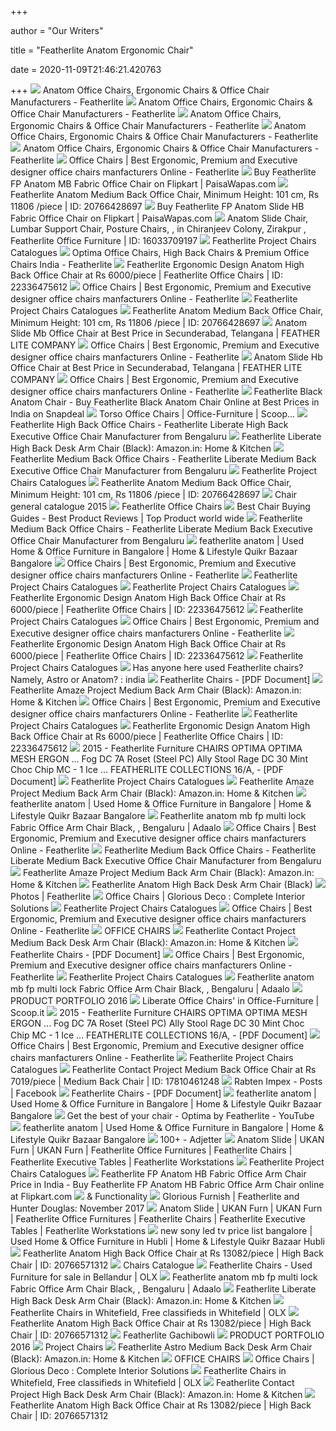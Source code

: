 +++
        
author = "Our Writers"
        
title = "Featherlite Anatom Ergonomic Chair"
        
date = 2020-11-09T21:46:21.420763
        
+++
[ ![](https://www.featherlitefurniture.com/drupal/sites/default/files/products/2.jpg)](https://www.featherlitefurniture.com/drupal/sites/default/files/products/2.jpg) Anatom Office Chairs, Ergonomic Chairs & Office Chair Manufacturers -  Featherlite
[ ![](https://www.featherlitefurniture.com/drupal/sites/default/files/products/3.jpg)](https://www.featherlitefurniture.com/drupal/sites/default/files/products/3.jpg) Anatom Office Chairs, Ergonomic Chairs & Office Chair Manufacturers -  Featherlite
[ ![](https://www.featherlitefurniture.com/drupal/sites/default/files/products/4.jpg)](https://www.featherlitefurniture.com/drupal/sites/default/files/products/4.jpg) Anatom Office Chairs, Ergonomic Chairs & Office Chair Manufacturers -  Featherlite
[ ![](https://www.featherlitefurniture.com/drupal/sites/default/files/products/5.jpg)](https://www.featherlitefurniture.com/drupal/sites/default/files/products/5.jpg) Anatom Office Chairs, Ergonomic Chairs & Office Chair Manufacturers -  Featherlite
[ ![](https://www.featherlitefurniture.com/drupal/sites/default/files/products/1.jpg)](https://www.featherlitefurniture.com/drupal/sites/default/files/products/1.jpg) Anatom Office Chairs, Ergonomic Chairs & Office Chair Manufacturers -  Featherlite
[ ![](https://www.featherlitefurniture.com/drupal/sites/default/files/products/C1P02-01.jpg)](https://www.featherlitefurniture.com/drupal/sites/default/files/products/C1P02-01.jpg) Office Chairs | Best Ergonomic, Premium and Executive designer office chairs  manfacturers Online - Featherlite
[ ![](http://img5a.flixcart.com/image/office-study-chair/3/j/d/fp-anatom-mb-foam-featherlite-original-imae9xxwtm6hybg5.jpeg)](http://img5a.flixcart.com/image/office-study-chair/3/j/d/fp-anatom-mb-foam-featherlite-original-imae9xxwtm6hybg5.jpeg) Buy Featherlite FP Anatom MB Fabric Office Chair on Flipkart |  PaisaWapas.com
[ ![](https://5.imimg.com/data5/DE/ED/XQ/SELLER-10736921/featherlite-bodyline-anatom-office-chair-500x500.jpg)](https://5.imimg.com/data5/DE/ED/XQ/SELLER-10736921/featherlite-bodyline-anatom-office-chair-500x500.jpg) Featherlite Anatom Medium Back Office Chair, Minimum Height: 101 cm, Rs  11806 /piece | ID: 20766428697
[ ![](http://img5a.flixcart.com/image/office-study-chair/j/y/b/fp-anatom-slide-hb-foam-featherlite-400x400-imae9xxwrfzxujcn.jpeg)](http://img5a.flixcart.com/image/office-study-chair/j/y/b/fp-anatom-slide-hb-foam-featherlite-400x400-imae9xxwrfzxujcn.jpeg) Buy Featherlite FP Anatom Slide HB Fabric Office Chair on Flipkart |  PaisaWapas.com
[ ![](https://5.imimg.com/data5/OC/DC/GLADMIN-40247772/anatom-slide-chair-500x500.png)](https://5.imimg.com/data5/OC/DC/GLADMIN-40247772/anatom-slide-chair-500x500.png) Anatom Slide Chair, Lumbar Support Chair, Posture Chairs,     ,    in Chiranjeev Colony, Zirakpur , Featherlite Office  Furniture | ID: 16033709197
[ ![](https://image.slidesharecdn.com/projectchairscatalogues2015-170308065158/95/featherlite-project-chairs-catalogues-12-638.jpg?cb=1488955958)](https://image.slidesharecdn.com/projectchairscatalogues2015-170308065158/95/featherlite-project-chairs-catalogues-12-638.jpg?cb=1488955958) Featherlite Project Chairs Catalogues
[ ![](https://www.featherlitefurniture.com/drupal/sites/default/files/products/OptimaCushion-Specs.jpg)](https://www.featherlitefurniture.com/drupal/sites/default/files/products/OptimaCushion-Specs.jpg) Optima Office Chairs, High Back Chairs & Premium Office Chairs India -  Featherlite
[ ![](https://5.imimg.com/data5/NI/PY/ZQ/IOS-54017317/product-jpeg-500x500.png)](https://5.imimg.com/data5/NI/PY/ZQ/IOS-54017317/product-jpeg-500x500.png) Featherlite Ergonomic Design Anatom High Back Office Chair at Rs 6000/piece  | Featherlite Office Chairs | ID: 22336475612
[ ![](https://www.featherlitefurniture.com/drupal/sites/default/files/products/C1P14-01.jpg)](https://www.featherlitefurniture.com/drupal/sites/default/files/products/C1P14-01.jpg) Office Chairs | Best Ergonomic, Premium and Executive designer office chairs  manfacturers Online - Featherlite
[ ![](https://image.slidesharecdn.com/projectchairscatalogues2015-170308065158/95/featherlite-project-chairs-catalogues-1-638.jpg?cb=1488955958)](https://image.slidesharecdn.com/projectchairscatalogues2015-170308065158/95/featherlite-project-chairs-catalogues-1-638.jpg?cb=1488955958) Featherlite Project Chairs Catalogues
[ ![](https://5.imimg.com/data5/QY/JT/RP/SELLER-10736921/featherlite-bodyline-anatom-medium-back-office-chair-250x250.jpg)](https://5.imimg.com/data5/QY/JT/RP/SELLER-10736921/featherlite-bodyline-anatom-medium-back-office-chair-250x250.jpg) Featherlite Anatom Medium Back Office Chair, Minimum Height: 101 cm, Rs  11806 /piece | ID: 20766428697
[ ![](https://tiimg.tistatic.com/fp/1/003/165/anatom-slide-mb-office-chair-809.jpg)](https://tiimg.tistatic.com/fp/1/003/165/anatom-slide-mb-office-chair-809.jpg) Anatom Slide Mb Office Chair at Best Price in Secunderabad, Telangana | FEATHER  LITE COMPANY
[ ![](https://www.featherlitefurniture.com/drupal/sites/default/files/products/helix1.jpg)](https://www.featherlitefurniture.com/drupal/sites/default/files/products/helix1.jpg) Office Chairs | Best Ergonomic, Premium and Executive designer office chairs  manfacturers Online - Featherlite
[ ![](https://tiimg.tistatic.com/fp/1/003/165/anatom-slide-hb-office-chair-810.jpg)](https://tiimg.tistatic.com/fp/1/003/165/anatom-slide-hb-office-chair-810.jpg) Anatom Slide Hb Office Chair at Best Price in Secunderabad, Telangana | FEATHER  LITE COMPANY
[ ![](https://www.featherlitefurniture.com/drupal/sites/default/files/products/C1P01-01.jpg)](https://www.featherlitefurniture.com/drupal/sites/default/files/products/C1P01-01.jpg) Office Chairs | Best Ergonomic, Premium and Executive designer office chairs  manfacturers Online - Featherlite
[ ![](https://n4.sdlcdn.com/imgs/a/p/0/large/Featherlite-Black-Anatom-Chair-SDL803437552-1-73dcd.jpg)](https://n4.sdlcdn.com/imgs/a/p/0/large/Featherlite-Black-Anatom-Chair-SDL803437552-1-73dcd.jpg) Featherlite Black Anatom Chair - Buy Featherlite Black Anatom Chair Online  at Best Prices in India on Snapdeal
[ ![](https://img.scoop.it/eKnG97CwhsRIs9awfCAh1Tl72eJkfbmt4t8yenImKBVvK0kTmF0xjctABnaLJIm9)](https://img.scoop.it/eKnG97CwhsRIs9awfCAh1Tl72eJkfbmt4t8yenImKBVvK0kTmF0xjctABnaLJIm9) Torso Office Chairs | Office-Furniture | Scoop...
[ ![](https://5.imimg.com/data5/EL/MZ/EJ/SELLER-10736921/featherlite-liberate-high-back-office-chair-500x500.jpg)](https://5.imimg.com/data5/EL/MZ/EJ/SELLER-10736921/featherlite-liberate-high-back-office-chair-500x500.jpg) Featherlite High Back Office Chairs - Featherlite Liberate High Back  Executive Office Chair Manufacturer from Bengaluru
[ ![](https://images-na.ssl-images-amazon.com/images/I/61Coj9scs1L._SX466_.jpg)](https://images-na.ssl-images-amazon.com/images/I/61Coj9scs1L._SX466_.jpg) Featherlite Liberate High Back Desk Arm Chair (Black): Amazon.in: Home &  Kitchen
[ ![](https://5.imimg.com/data5/QB/ZW/JS/SELLER-10736921/featherlite-liberate-medium-back-chair-500x500.jpg)](https://5.imimg.com/data5/QB/ZW/JS/SELLER-10736921/featherlite-liberate-medium-back-chair-500x500.jpg) Featherlite Medium Back Office Chairs - Featherlite Liberate Medium Back  Executive Office Chair Manufacturer from Bengaluru
[ ![](https://image.slidesharecdn.com/projectchairscatalogues2015-170308065158/95/featherlite-project-chairs-catalogues-3-638.jpg?cb=1488955958)](https://image.slidesharecdn.com/projectchairscatalogues2015-170308065158/95/featherlite-project-chairs-catalogues-3-638.jpg?cb=1488955958) Featherlite Project Chairs Catalogues
[ ![](https://5.imimg.com/data5/DE/ED/XQ/SELLER-10736921/featherlite-bodyline-anatom-office-chair-125x125.jpg)](https://5.imimg.com/data5/DE/ED/XQ/SELLER-10736921/featherlite-bodyline-anatom-office-chair-125x125.jpg) Featherlite Anatom Medium Back Office Chair, Minimum Height: 101 cm, Rs  11806 /piece | ID: 20766428697
[ ![](https://image.slidesharecdn.com/chairgeneralcatalogue2015-160208085852/95/chair-general-catalogue-2015-1-638.jpg?cb=1454921975)](https://image.slidesharecdn.com/chairgeneralcatalogue2015-160208085852/95/chair-general-catalogue-2015-1-638.jpg?cb=1454921975) Chair general catalogue 2015
[ ![](https://i.pinimg.com/736x/37/62/f9/3762f9619cb17105411e3e97c99ed540.jpg)](https://i.pinimg.com/736x/37/62/f9/3762f9619cb17105411e3e97c99ed540.jpg) Featherlite Office Chairs
[ ![](https://bestproductt.com/wp-content/uploads/2018/08/best-chair.png)](https://bestproductt.com/wp-content/uploads/2018/08/best-chair.png) Best Chair Buying Guides - Best Product Reviews | Top Product world wide
[ ![](https://5.imimg.com/data5/RO/LZ/XJ/SELLER-10736921/featherlite-optima-medium-back-office-chair-500x500.jpg)](https://5.imimg.com/data5/RO/LZ/XJ/SELLER-10736921/featherlite-optima-medium-back-office-chair-500x500.jpg) Featherlite Medium Back Office Chairs - Featherlite Liberate Medium Back  Executive Office Chair Manufacturer from Bengaluru
[ ![](https://teja8.kuikr.com/i5/20201023/Featherlite-Versa-chair--unused--VB201705171774173-ak_LWBP1859443774-1603433507.jpeg)](https://teja8.kuikr.com/i5/20201023/Featherlite-Versa-chair--unused--VB201705171774173-ak_LWBP1859443774-1603433507.jpeg) featherlite anatom | Used Home & Office Furniture in Bangalore | Home &  Lifestyle Quikr Bazaar Bangalore
[ ![](https://www.featherlitefurniture.com/drupal/sites/default/files/products/C1P03-01.jpg)](https://www.featherlitefurniture.com/drupal/sites/default/files/products/C1P03-01.jpg) Office Chairs | Best Ergonomic, Premium and Executive designer office chairs  manfacturers Online - Featherlite
[ ![](https://image.slidesharecdn.com/projectchairscatalogues2015-170308065158/95/featherlite-project-chairs-catalogues-11-638.jpg?cb=1488955958)](https://image.slidesharecdn.com/projectchairscatalogues2015-170308065158/95/featherlite-project-chairs-catalogues-11-638.jpg?cb=1488955958) Featherlite Project Chairs Catalogues
[ ![](https://image.slidesharecdn.com/projectchairscatalogues2015-170308065158/95/featherlite-project-chairs-catalogues-8-638.jpg?cb=1488955958)](https://image.slidesharecdn.com/projectchairscatalogues2015-170308065158/95/featherlite-project-chairs-catalogues-8-638.jpg?cb=1488955958) Featherlite Project Chairs Catalogues
[ ![](https://5.imimg.com/data5/OZ/VO/JX/IOS-54017317/product-jpeg-500x500.png)](https://5.imimg.com/data5/OZ/VO/JX/IOS-54017317/product-jpeg-500x500.png) Featherlite Ergonomic Design Anatom High Back Office Chair at Rs 6000/piece  | Featherlite Office Chairs | ID: 22336475612
[ ![](https://image.slidesharecdn.com/projectchairscatalogues2015-170308065158/95/featherlite-project-chairs-catalogues-6-638.jpg?cb=1488955958)](https://image.slidesharecdn.com/projectchairscatalogues2015-170308065158/95/featherlite-project-chairs-catalogues-6-638.jpg?cb=1488955958) Featherlite Project Chairs Catalogues
[ ![](https://www.featherlitefurniture.com/drupal/sites/default/files/products/Smart_Main.jpg)](https://www.featherlitefurniture.com/drupal/sites/default/files/products/Smart_Main.jpg) Office Chairs | Best Ergonomic, Premium and Executive designer office chairs  manfacturers Online - Featherlite
[ ![](https://5.imimg.com/data5/YZ/CW/KC/IOS-54017317/product-jpeg-500x500.png)](https://5.imimg.com/data5/YZ/CW/KC/IOS-54017317/product-jpeg-500x500.png) Featherlite Ergonomic Design Anatom High Back Office Chair at Rs 6000/piece  | Featherlite Office Chairs | ID: 22336475612
[ ![](https://image.slidesharecdn.com/projectchairscatalogues2015-170308065158/95/featherlite-project-chairs-catalogues-14-638.jpg?cb=1488955958)](https://image.slidesharecdn.com/projectchairscatalogues2015-170308065158/95/featherlite-project-chairs-catalogues-14-638.jpg?cb=1488955958) Featherlite Project Chairs Catalogues
[ ![](https://external-preview.redd.it/pBcpWPwLI63lGDw8SxVv9KLlIKnnSFZ2vVB61nK29Fs.jpg?auto=webp&s=e4ae8afa498dcab875d1c8b9a5c6e15143aaea76)](https://external-preview.redd.it/pBcpWPwLI63lGDw8SxVv9KLlIKnnSFZ2vVB61nK29Fs.jpg?auto=webp&s=e4ae8afa498dcab875d1c8b9a5c6e15143aaea76) Has anyone here used Featherlite chairs? Namely, Astro or Anatom? : india
[ ![](https://reader016.staticloud.net/reader016/html5/20180709/5451cfc0b1af9f76248b4b26/bg2.png)](https://reader016.staticloud.net/reader016/html5/20180709/5451cfc0b1af9f76248b4b26/bg2.png) Featherlite Chairs - [PDF Document]
[ ![](https://images-na.ssl-images-amazon.com/images/I/51XGU4Z9fTL._SL1000_.jpg)](https://images-na.ssl-images-amazon.com/images/I/51XGU4Z9fTL._SL1000_.jpg) Featherlite Amaze Project Medium Back Arm Chair (Black): Amazon.in: Home &  Kitchen
[ ![](https://www.featherlitefurniture.com/drupal/sites/default/files/products/C1P06-01.jpg)](https://www.featherlitefurniture.com/drupal/sites/default/files/products/C1P06-01.jpg) Office Chairs | Best Ergonomic, Premium and Executive designer office chairs  manfacturers Online - Featherlite
[ ![](https://image.slidesharecdn.com/projectchairscatalogues2015-170308065158/95/featherlite-project-chairs-catalogues-13-638.jpg?cb=1488955958)](https://image.slidesharecdn.com/projectchairscatalogues2015-170308065158/95/featherlite-project-chairs-catalogues-13-638.jpg?cb=1488955958) Featherlite Project Chairs Catalogues
[ ![](https://5.imimg.com/data5/ZF/DT/OC/IOS-54017317/product-jpeg-500x500.png)](https://5.imimg.com/data5/ZF/DT/OC/IOS-54017317/product-jpeg-500x500.png) Featherlite Ergonomic Design Anatom High Back Office Chair at Rs 6000/piece  | Featherlite Office Chairs | ID: 22336475612
[ ![](https://reader020.staticloud.net/reader020/html5/20190813/5ac448a67f8b9a2b5c8cf4c3/bg2.png)](https://reader020.staticloud.net/reader020/html5/20190813/5ac448a67f8b9a2b5c8cf4c3/bg2.png) 2015 - Featherlite Furniture CHAIRS OPTIMA OPTIMA MESH ERGON ... Fog DC 7A  Roset (Steel PC) Ally Stool Rage DC 30 Mint Choc Chip MC - 1 Ice ...  FEATHERLITE COLLECTIONS 16/A, - [PDF Document]
[ ![](https://image.slidesharecdn.com/projectchairscatalogues2015-170308065158/95/featherlite-project-chairs-catalogues-9-638.jpg?cb=1488955958)](https://image.slidesharecdn.com/projectchairscatalogues2015-170308065158/95/featherlite-project-chairs-catalogues-9-638.jpg?cb=1488955958) Featherlite Project Chairs Catalogues
[ ![](https://m.media-amazon.com/images/S/aplus-media/vc/793b8ed6-ec43-47a6-a9fb-0ca54c797142.__CR0,0,300,400_PT0_SX300_V1___.jpg)](https://m.media-amazon.com/images/S/aplus-media/vc/793b8ed6-ec43-47a6-a9fb-0ca54c797142.__CR0,0,300,400_PT0_SX300_V1___.jpg) Featherlite Amaze Project Medium Back Arm Chair (Black): Amazon.in: Home &  Kitchen
[ ![](https://teja8.kuikr.com/i5/20200917/Wanita-3-Axis-Adjustable-Office-Chair-by-Featherlite-VB201705171774173-ak_LWBP1056576457-1600322015.jpeg)](https://teja8.kuikr.com/i5/20200917/Wanita-3-Axis-Adjustable-Office-Chair-by-Featherlite-VB201705171774173-ak_LWBP1056576457-1600322015.jpeg) featherlite anatom | Used Home & Office Furniture in Bangalore | Home &  Lifestyle Quikr Bazaar Bangalore
[ ![](https://www.adaalo.com/upload/Document/1503130936_1_thumb.png)](https://www.adaalo.com/upload/Document/1503130936_1_thumb.png) Featherlite anatom mb fp multi lock Fabric Office Arm Chair Black, ,  Bengaluru | Adaalo
[ ![](https://www.featherlitefurniture.com/drupal/sites/default/files/products/Click_Main.jpg)](https://www.featherlitefurniture.com/drupal/sites/default/files/products/Click_Main.jpg) Office Chairs | Best Ergonomic, Premium and Executive designer office chairs  manfacturers Online - Featherlite
[ ![](https://5.imimg.com/data5/SI/MR/JE/SELLER-10736921/featherlite-invention-medium-back-office-chair-500x500.jpg)](https://5.imimg.com/data5/SI/MR/JE/SELLER-10736921/featherlite-invention-medium-back-office-chair-500x500.jpg) Featherlite Medium Back Office Chairs - Featherlite Liberate Medium Back  Executive Office Chair Manufacturer from Bengaluru
[ ![](https://images-na.ssl-images-amazon.com/images/I/51CJauFmT9L._SL1000_.jpg)](https://images-na.ssl-images-amazon.com/images/I/51CJauFmT9L._SL1000_.jpg) Featherlite Amaze Project Medium Back Arm Chair (Black): Amazon.in: Home &  Kitchen
[ ![](https://www.racknsell.com/public/thumbs/products/70500/high_backn_500_500.jpg)](https://www.racknsell.com/public/thumbs/products/70500/high_backn_500_500.jpg) Featherlite Anatom High Back Desk Arm Chair (Black)
[ ![](https://www.featherlitefurniture.com/drupal/sites/default/files/pictures/01_Helix.png)](https://www.featherlitefurniture.com/drupal/sites/default/files/pictures/01_Helix.png) Photos | Featherlite
[ ![](https://gloriousdeco.com/wp-content/uploads/2017/09/C1P19-01.jpg)](https://gloriousdeco.com/wp-content/uploads/2017/09/C1P19-01.jpg) Office Chairs | Glorious Deco : Complete Interior Solutions
[ ![](https://image.slidesharecdn.com/projectchairscatalogues2015-170308065158/95/featherlite-project-chairs-catalogues-4-638.jpg?cb=1488955958)](https://image.slidesharecdn.com/projectchairscatalogues2015-170308065158/95/featherlite-project-chairs-catalogues-4-638.jpg?cb=1488955958) Featherlite Project Chairs Catalogues
[ ![](https://www.featherlitefurniture.com/drupal/sites/default/files/products/C1P10-01.jpg)](https://www.featherlitefurniture.com/drupal/sites/default/files/products/C1P10-01.jpg) Office Chairs | Best Ergonomic, Premium and Executive designer office chairs  manfacturers Online - Featherlite
[ ![](x-raw-image:///62c59197486bc816ff028fc8a778d0d44e7e926e55a26bb79c5b816a41e88215)](x-raw-image:///62c59197486bc816ff028fc8a778d0d44e7e926e55a26bb79c5b816a41e88215) OFFICE CHAIRS
[ ![](https://images-na.ssl-images-amazon.com/images/I/61jdVxvs93L._SY355_.jpg)](https://images-na.ssl-images-amazon.com/images/I/61jdVxvs93L._SY355_.jpg) Featherlite Contact Project Medium Back Desk Arm Chair (Black): Amazon.in:  Home & Kitchen
[ ![](https://reader016.staticloud.net/reader016/html5/20180709/5451cfc0b1af9f76248b4b26/bg4.png)](https://reader016.staticloud.net/reader016/html5/20180709/5451cfc0b1af9f76248b4b26/bg4.png) Featherlite Chairs - [PDF Document]
[ ![](https://www.featherlitefurniture.com/drupal/sites/default/files/products/C1P15-01.jpg)](https://www.featherlitefurniture.com/drupal/sites/default/files/products/C1P15-01.jpg) Office Chairs | Best Ergonomic, Premium and Executive designer office chairs  manfacturers Online - Featherlite
[ ![](https://image.slidesharecdn.com/projectchairscatalogues2015-170308065158/95/featherlite-project-chairs-catalogues-2-638.jpg?cb=1488955958)](https://image.slidesharecdn.com/projectchairscatalogues2015-170308065158/95/featherlite-project-chairs-catalogues-2-638.jpg?cb=1488955958) Featherlite Project Chairs Catalogues
[ ![](https://www.adaalo.com/upload/Document/1503130936_2_thumb.png)](https://www.adaalo.com/upload/Document/1503130936_2_thumb.png) Featherlite anatom mb fp multi lock Fabric Office Arm Chair Black, ,  Bengaluru | Adaalo
[ ![](https://reader012.staticloud.net/reader012/html5/20190319/58a2e3471a28ab4c028b845c/bg4.png)](https://reader012.staticloud.net/reader012/html5/20190319/58a2e3471a28ab4c028b845c/bg4.png) PRODUCT PORTFOLIO 2016
[ ![](https://img.scoop.it/rKPwRsrxhOkZtFbzZxNdmjl72eJkfbmt4t8yenImKBVvK0kTmF0xjctABnaLJIm9)](https://img.scoop.it/rKPwRsrxhOkZtFbzZxNdmjl72eJkfbmt4t8yenImKBVvK0kTmF0xjctABnaLJIm9) Liberate Office Chairs' in Office-Furniture | Scoop.it
[ ![](https://reader020.staticloud.net/reader020/html5/20190813/5ac448a67f8b9a2b5c8cf4c3/bg3.png)](https://reader020.staticloud.net/reader020/html5/20190813/5ac448a67f8b9a2b5c8cf4c3/bg3.png) 2015 - Featherlite Furniture CHAIRS OPTIMA OPTIMA MESH ERGON ... Fog DC 7A  Roset (Steel PC) Ally Stool Rage DC 30 Mint Choc Chip MC - 1 Ice ...  FEATHERLITE COLLECTIONS 16/A, - [PDF Document]
[ ![](https://www.featherlitefurniture.com/drupal/sites/default/files/products/C1P17-01.jpg)](https://www.featherlitefurniture.com/drupal/sites/default/files/products/C1P17-01.jpg) Office Chairs | Best Ergonomic, Premium and Executive designer office chairs  manfacturers Online - Featherlite
[ ![](https://image.slidesharecdn.com/projectchairscatalogues2015-170308065158/95/featherlite-project-chairs-catalogues-7-638.jpg?cb=1488955958)](https://image.slidesharecdn.com/projectchairscatalogues2015-170308065158/95/featherlite-project-chairs-catalogues-7-638.jpg?cb=1488955958) Featherlite Project Chairs Catalogues
[ ![](https://5.imimg.com/data5/YH/IQ/MP/SELLER-10736921/featherlite-contact-project-medium-back-office-chair-500x500.jpg)](https://5.imimg.com/data5/YH/IQ/MP/SELLER-10736921/featherlite-contact-project-medium-back-office-chair-500x500.jpg) Featherlite Contact Project Medium Back Office Chair at Rs 7019/piece |  Medium Back Chair | ID: 17810461248
[ ![](https://lookaside.fbsbx.com/lookaside/crawler/media/?media_id=2158976264409973)](https://lookaside.fbsbx.com/lookaside/crawler/media/?media_id=2158976264409973) Rabten Impex - Posts | Facebook
[ ![](https://reader016.staticloud.net/reader016/html5/20180709/5451cfc0b1af9f76248b4b26/bg3.png)](https://reader016.staticloud.net/reader016/html5/20180709/5451cfc0b1af9f76248b4b26/bg3.png) Featherlite Chairs - [PDF Document]
[ ![](https://teja8.kuikr.com/i5/20201012/Featherlite-chair-for-sale-VB201705171774173-ak_LWBP924036145-1602486488.png)](https://teja8.kuikr.com/i5/20201012/Featherlite-chair-for-sale-VB201705171774173-ak_LWBP924036145-1602486488.png) featherlite anatom | Used Home & Office Furniture in Bangalore | Home &  Lifestyle Quikr Bazaar Bangalore
[ ![](https://i.ytimg.com/vi/3YvMb48i7t8/maxresdefault.jpg)](https://i.ytimg.com/vi/3YvMb48i7t8/maxresdefault.jpg) Get the best of your chair - Optima by Featherlite - YouTube
[ ![](https://teja8.kuikr.com/i6/20201010/Featherlite-Ergonomic-Motion-mid-back-executive-chair-suitable-for-WFH-VB201705171774173-ak_LWBP425965208-1602269789.jpeg)](https://teja8.kuikr.com/i6/20201010/Featherlite-Ergonomic-Motion-mid-back-executive-chair-suitable-for-WFH-VB201705171774173-ak_LWBP425965208-1602269789.jpeg) featherlite anatom | Used Home & Office Furniture in Bangalore | Home &  Lifestyle Quikr Bazaar Bangalore
[ ![](https://www.yumpu.com/en/image/facebook/4395682.jpg)](https://www.yumpu.com/en/image/facebook/4395682.jpg) 100+ - Adjetter
[ ![](http://ukanfurn.com/wp-content/uploads/2016/09/anatom-slide-4-800x500.jpg)](http://ukanfurn.com/wp-content/uploads/2016/09/anatom-slide-4-800x500.jpg) Anatom Slide | UKAN Furn | UKAN Furn | Featherlite Office Furnitures | Featherlite  Chairs | Featherlite Executive Tables | Featherlite Workstations
[ ![](https://image.slidesharecdn.com/projectchairscatalogues2015-170308065158/95/featherlite-project-chairs-catalogues-5-638.jpg?cb=1488955958)](https://image.slidesharecdn.com/projectchairscatalogues2015-170308065158/95/featherlite-project-chairs-catalogues-5-638.jpg?cb=1488955958) Featherlite Project Chairs Catalogues
[ ![](http://rukmini1.flixcart.com/image/128/128/office-study-chair/z/2/8/fp-anatom-hb-foam-featherlite-original-imae9xxwrmru8wwk.jpeg?q=70)](http://rukmini1.flixcart.com/image/128/128/office-study-chair/z/2/8/fp-anatom-hb-foam-featherlite-original-imae9xxwrmru8wwk.jpeg?q=70) Featherlite FP Anatom HB Fabric Office Arm Chair Price in India - Buy  Featherlite FP Anatom HB Fabric Office Arm Chair online at Flipkart.com
[ ![](x-raw-image:///5586f73bda100b25f34a1d54a26032c39cd47144bc1b8e25edaaccd95d9eaaa7)](x-raw-image:///5586f73bda100b25f34a1d54a26032c39cd47144bc1b8e25edaaccd95d9eaaa7) & Functionality
[ ![](https://3.bp.blogspot.com/-3Ff-Spes2fk/WgryGAuzXcI/AAAAAAAAAA0/QTEqRd4i00cLmndQNWFcdKQ4e-Hf2MmLgCLcBGAs/s1600/featherliteofficechairs.jpg)](https://3.bp.blogspot.com/-3Ff-Spes2fk/WgryGAuzXcI/AAAAAAAAAA0/QTEqRd4i00cLmndQNWFcdKQ4e-Hf2MmLgCLcBGAs/s1600/featherliteofficechairs.jpg) Glorious Furnish | Featherlite and Hunter Douglas: November 2017
[ ![](http://ukanfurn.com/wp-content/uploads/2016/09/anatom-slide-5-800x500.jpg)](http://ukanfurn.com/wp-content/uploads/2016/09/anatom-slide-5-800x500.jpg) Anatom Slide | UKAN Furn | UKAN Furn | Featherlite Office Furnitures | Featherlite  Chairs | Featherlite Executive Tables | Featherlite Workstations
[ ![](https://teja8.kuikr.com/i4/20200904/9OO8OO2788-FEATHERLITE-BRAND-REFURBISHED-ANATOM-OFFICE-CHAIRS-AVAILABLE-VB201705171774173-ak_LWBP171274890-1599231169.png)](https://teja8.kuikr.com/i4/20200904/9OO8OO2788-FEATHERLITE-BRAND-REFURBISHED-ANATOM-OFFICE-CHAIRS-AVAILABLE-VB201705171774173-ak_LWBP171274890-1599231169.png) new sony led tv price list bangalore | Used Home & Office Furniture in  Hubli | Home & Lifestyle Quikr Bazaar Hubli
[ ![](https://5.imimg.com/data5/SS/VW/MY-12232220/md-chair-250x250.jpg)](https://5.imimg.com/data5/SS/VW/MY-12232220/md-chair-250x250.jpg) Featherlite Anatom High Back Office Chair at Rs 13082/piece | High Back  Chair | ID: 20766571312
[ ![](https://reader011.staticloud.net/reader011/html5/20190115/55cf9ac2550346d033a344ac/bg2.png)](https://reader011.staticloud.net/reader011/html5/20190115/55cf9ac2550346d033a344ac/bg2.png) Chairs Catalogue
[ ![](https://apollo-singapore.akamaized.net/v1/files/ynz22unwi5ku-IN/image;s=272x0)](https://apollo-singapore.akamaized.net/v1/files/ynz22unwi5ku-IN/image;s=272x0) Featherlite Chairs - Used Furniture for sale in Bellandur | OLX
[ ![](https://www.adaalo.com/upload/Document/1503130936_3_thumb.png)](https://www.adaalo.com/upload/Document/1503130936_3_thumb.png) Featherlite anatom mb fp multi lock Fabric Office Arm Chair Black, ,  Bengaluru | Adaalo
[ ![](https://images-na.ssl-images-amazon.com/images/I/514PdkIRr3L._SY355_.jpg)](https://images-na.ssl-images-amazon.com/images/I/514PdkIRr3L._SY355_.jpg) Featherlite Liberate High Back Desk Arm Chair (Black): Amazon.in: Home &  Kitchen
[ ![](https://apollo-singapore.akamaized.net/v1/files/ke61mttth3cn1-IN/image;s=272x0)](https://apollo-singapore.akamaized.net/v1/files/ke61mttth3cn1-IN/image;s=272x0) Featherlite Chairs in Whitefield, Free classifieds in Whitefield | OLX
[ ![](https://5.imimg.com/data5/AS/KM/MY-4558998/hb-executive-chair-250x250.jpg)](https://5.imimg.com/data5/AS/KM/MY-4558998/hb-executive-chair-250x250.jpg) Featherlite Anatom High Back Office Chair at Rs 13082/piece | High Back  Chair | ID: 20766571312
[ ![](http://store.featherlitefurniture.com/media/wysiwyg/Showroom-openings/Gachibowli/image3.JPG)](http://store.featherlitefurniture.com/media/wysiwyg/Showroom-openings/Gachibowli/image3.JPG) Featherlite Gachibowli
[ ![](https://reader012.staticloud.net/reader012/html5/20190319/58a2e3471a28ab4c028b845c/bg5.png)](https://reader012.staticloud.net/reader012/html5/20190319/58a2e3471a28ab4c028b845c/bg5.png) PRODUCT PORTFOLIO 2016
[ ![](x-raw-image:///2996e1b4d0d38ce0a34a1313baa7f811b757f5abebc6246e85ef659fd6c74247)](x-raw-image:///2996e1b4d0d38ce0a34a1313baa7f811b757f5abebc6246e85ef659fd6c74247) Project Chairs
[ ![](https://images-na.ssl-images-amazon.com/images/I/61zzFtJ7H1L._SY355_.jpg)](https://images-na.ssl-images-amazon.com/images/I/61zzFtJ7H1L._SY355_.jpg) Featherlite Astro Medium Back Desk Arm Chair (Black): Amazon.in: Home &  Kitchen
[ ![](x-raw-image:///6f66555841d852942a3bccda7ca6c506110a3d00975ab305491c23e95ec38e7c)](x-raw-image:///6f66555841d852942a3bccda7ca6c506110a3d00975ab305491c23e95ec38e7c) OFFICE CHAIRS
[ ![](https://gloriousdeco.com/wp-content/uploads/2017/09/C1P05-01.jpg)](https://gloriousdeco.com/wp-content/uploads/2017/09/C1P05-01.jpg) Office Chairs | Glorious Deco : Complete Interior Solutions
[ ![](https://apollo-singapore.akamaized.net/v1/files/zqxqqbwyw0e93-IN/image;s=272x0)](https://apollo-singapore.akamaized.net/v1/files/zqxqqbwyw0e93-IN/image;s=272x0) Featherlite Chairs in Whitefield, Free classifieds in Whitefield | OLX
[ ![](https://images-na.ssl-images-amazon.com/images/I/619tWtuKb4L._SL1000_.jpg)](https://images-na.ssl-images-amazon.com/images/I/619tWtuKb4L._SL1000_.jpg) Featherlite Contact Project High Back Desk Arm Chair (Black): Amazon.in:  Home & Kitchen
[ ![](https://5.imimg.com/data5/SELLER/Default/2020/9/PR/GB/PL/65068132/md-luxury-chair-250x250.jpg)](https://5.imimg.com/data5/SELLER/Default/2020/9/PR/GB/PL/65068132/md-luxury-chair-250x250.jpg) Featherlite Anatom High Back Office Chair at Rs 13082/piece | High Back  Chair | ID: 20766571312
